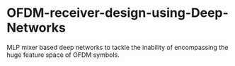 # OFDM-receiver-design-using-Deep-Networks

MLP mixer based deep networks to tackle the inability of encompassing the huge feature space of OFDM symbols.
